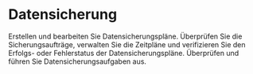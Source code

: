 Datensicherung
==============

Erstellen und bearbeiten Sie Datensicherungspläne. Überprüfen Sie die Sicherungsaufträge, verwalten Sie die Zeitpläne und verifizieren Sie den Erfolgs- oder Fehlerstatus der Datensicherungspläne. Überprüfen und führen Sie Datensicherungsaufgaben aus.
